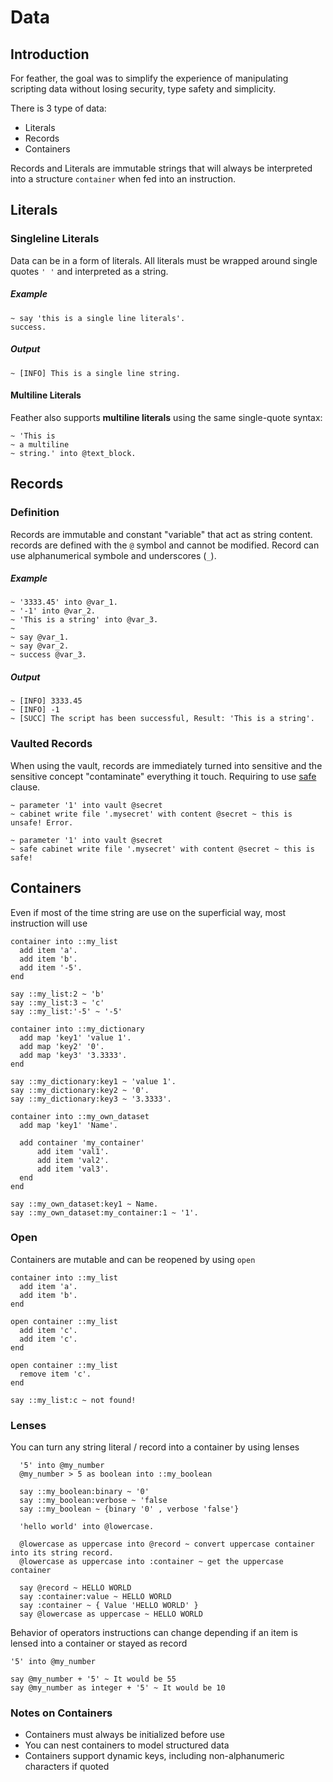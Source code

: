 # Data

## Introduction

For feather, the goal was to simplify the experience of manipulating scripting data without losing security, type safety and simplicity.

There is 3 type of data:

- Literals
- Records
- Containers

Records and Literals are immutable strings that will always be interpreted into a structure `container` when fed into an instruction.

## Literals

### Singleline Literals

Data can be in a form of literals. All literals must be wrapped around single quotes `' '` and interpreted as a string.

##### Example

```sky
~ say 'this is a single line literals'.
success.
```

##### Output

```text
~ [INFO] This is a single line string.
```

#### Multiline Literals

Feather also supports **multiline literals** using the same single-quote syntax:

```sky
~ 'This is
~ a multiline
~ string.' into @text_block.
```

## Records

### Definition

Records are immutable and constant "variable" that act as string content. records are defined with the `@` symbol and cannot be modified. Record can use alphanumerical symbole and underscores (`_`).

##### Example

```sky
~ '3333.45' into @var_1.
~ '-1' into @var_2.
~ 'This is a string' into @var_3.
~
~ say @var_1.
~ say @var_2.
~ success @var_3.
```

##### Output

```text
~ [INFO] 3333.45
~ [INFO] -1
~ [SUCC] The script has been successful, Result: 'This is a string'.
```

### Vaulted Records

When using the vault, records are immediately turned into sensitive and the sensitive concept "contaminate" everything it touch. Requiring to use [safe](clauses.md) clause.

```sky
~ parameter '1' into vault @secret
~ cabinet write file '.mysecret' with content @secret ~ this is unsafe! Error.
```

```sky
~ parameter '1' into vault @secret
~ safe cabinet write file '.mysecret' with content @secret ~ this is safe!
```

## Containers

Even if most of the time string are use on the superficial way, most instruction will use

```sky
container into ::my_list
  add item 'a'.
  add item 'b'.
  add item '-5'.
end

say ::my_list:2 ~ 'b'
say ::my_list:3 ~ 'c'
say ::my_list:'-5' ~ '-5'
```

```sky
container into ::my_dictionary
  add map 'key1' 'value 1'.
  add map 'key2' '0'.
  add map 'key3' '3.3333'.
end

say ::my_dictionary:key1 ~ 'value 1'.
say ::my_dictionary:key2 ~ '0'.
say ::my_dictionary:key3 ~ '3.3333'.
```

```sky
container into ::my_own_dataset
  add map 'key1' 'Name'.

  add container 'my_container'
      add item 'val1'.
      add item 'val2'.
      add item 'val3'.
  end
end

say ::my_own_dataset:key1 ~ Name.
say ::my_own_dataset:my_container:1 ~ '1'.
```

### Open

Containers are mutable and can be reopened by using `open`

```sky
container into ::my_list
  add item 'a'.
  add item 'b'.
end

open container ::my_list
  add item 'c'.
  add item 'c'.
end

open container ::my_list
  remove item 'c'.
end

say ::my_list:c ~ not found!
```

### Lenses

You can turn any string literal / record into a container by using lenses

```sky
  '5' into @my_number
  @my_number > 5 as boolean into ::my_boolean

  say ::my_boolean:binary ~ '0'
  say ::my_boolean:verbose ~ 'false
  say ::my_boolean ~ {binary '0' , verbose 'false'}
```

```sky
  'hello world' into @lowercase.

  @lowercase as uppercase into @record ~ convert uppercase container into its string record.
  @lowercase as uppercase into :container ~ get the uppercase container

  say @record ~ HELLO WORLD
  say :container:value ~ HELLO WORLD
  say :container ~ { Value 'HELLO WORLD' }
  say @lowercase as uppercase ~ HELLO WORLD
```

Behavior of operators instructions can change depending if an item is lensed into a container or stayed as record

```sky
'5' into @my_number

say @my_number + '5' ~ It would be 55
say @my_number as integer + '5' ~ It would be 10
```

### Notes on Containers

- Containers must always be initialized before use
- You can nest containers to model structured data
- Containers support dynamic keys, including non-alphanumeric characters if quoted

```

```
